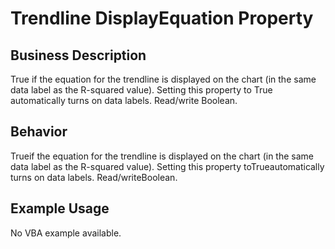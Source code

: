 # Trendline DisplayEquation Property

## Business Description
True if the equation for the trendline is displayed on the chart (in the same data label as the R-squared value). Setting this property to True automatically turns on data labels. Read/write Boolean.

## Behavior
Trueif the equation for the trendline is displayed on the chart (in the same data label as the R-squared value). Setting this property toTrueautomatically turns on data labels. Read/writeBoolean.

## Example Usage
No VBA example available.